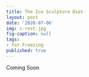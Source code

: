 ```yaml
---
title: The Ice Sculpture Diet
layout: post
date: '2020-07-06'
img: i-rest.jpg
fig-caption: null
tags:
- Fat Freezing
published: true
---
```


Coming Soon
